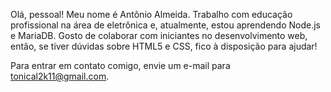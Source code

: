 Olá, pessoal! Meu nome é Antônio Almeida. Trabalho com educação profissional na área de eletrônica e, atualmente, estou aprendendo Node.js e MariaDB. Gosto de colaborar com iniciantes no desenvolvimento web, então, se tiver dúvidas sobre HTML5 e CSS, fico à disposição para ajudar!

Para entrar em contato comigo, envie um e-mail para tonical2k11@gmail.com.

<!---
tonical/tonical is a ✨ special ✨ repository because its `README.md` (this file) appears on your GitHub profile.
You can click the Preview link to take a look at your changes.
--->
